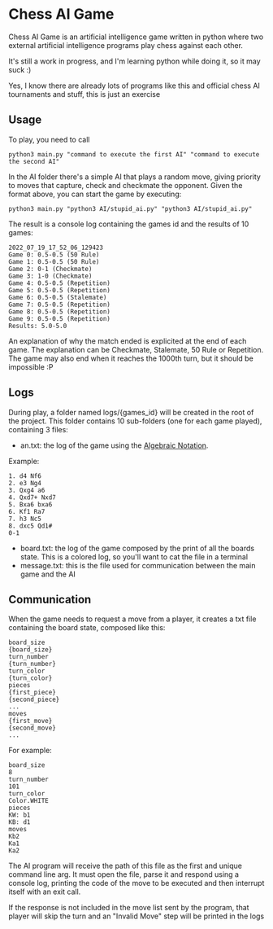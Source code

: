 # Chess AI Game

Chess AI Game is an artificial intelligence game written in python where two external artificial intelligence programs
play chess against each other.

It's still a work in progress, and I'm learning python while doing it, so it may suck :)

Yes, I know there are already lots of programs like this and official chess AI tournaments and stuff, this is just an
exercise

## Usage

To play, you need to call

```
python3 main.py "command to execute the first AI" "command to execute the second AI"
```

In the AI folder there's a simple AI that plays a random move, giving priority to moves that capture, check and
checkmate the opponent. Given the format above, you can start the game by executing:

```
python3 main.py "python3 AI/stupid_ai.py" "python3 AI/stupid_ai.py"
```

The result is a console log containing the games id and the results of 10 games:

```
2022_07_19_17_52_06_129423
Game 0: 0.5-0.5 (50 Rule)
Game 1: 0.5-0.5 (50 Rule)
Game 2: 0-1 (Checkmate)
Game 3: 1-0 (Checkmate)
Game 4: 0.5-0.5 (Repetition)
Game 5: 0.5-0.5 (Repetition)
Game 6: 0.5-0.5 (Stalemate)
Game 7: 0.5-0.5 (Repetition)
Game 8: 0.5-0.5 (Repetition)
Game 9: 0.5-0.5 (Repetition)
Results: 5.0-5.0
```
An explanation of why the match ended is explicited at the end of each game. The explanation can be Checkmate, Stalemate, 50 Rule or Repetition. The game may also end when it reaches the 1000th turn, but it should be impossible :P

## Logs

During play, a folder named logs/{games_id} will be created in the root of the project. This folder contains 10
sub-folders (one for each game played), containing 3 files:

* an.txt: the log of the game using the [Algebraic Notation](https://en.wikipedia.org/wiki/Algebraic_notation_(chess)).

Example:

```
1. d4 Nf6
2. e3 Ng4
3. Qxg4 a6
4. Qxd7+ Nxd7
5. Bxa6 bxa6
6. Kf1 Ra7
7. h3 Nc5
8. dxc5 Qd1#
0-1
```

* board.txt: the log of the game composed by the print of all the boards state. This is a colored log, so you'll want to
  cat the file in a terminal
* message.txt: this is the file used for communication between the main game and the AI

## Communication

When the game needs to request a move from a player, it creates a txt file containing the board state, composed like
this:

```
board_size
{board_size}
turn_number
{turn_number}
turn_color
{turn_color}
pieces
{first_piece}
{second_piece}
...
moves
{first_move}
{second_move}
...
```

For example:

```
board_size
8
turn_number
101
turn_color
Color.WHITE
pieces
KW: b1
KB: d1
moves
Kb2
Ka1
Ka2
```

The AI program will receive the path of this file as the first and unique command line arg. It must open the file, parse
it and respond using a console log, printing the code of the move to be executed and then interrupt itself with an exit
call.

If the response is not included in the move list sent by the program, that player will skip the turn and an "Invalid
Move"
step will be printed in the logs
